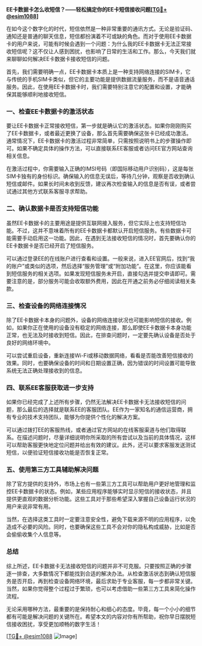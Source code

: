 **EE卡数据卡怎么收短信？——轻松搞定你的EE卡短信接收问题[[TG💪+ @esim1088](https://t.me/s/esim1088)]**

在如今这个数字化的时代，短信依然是一种非常重要的通讯方式。无论是验证码、通知还是普通的聊天信息，短信都扮演着不可或缺的角色。而对于使用EE卡数据卡的用户来说，可能有时候会遇到一个问题：为什么我的EE卡数据卡无法正常接收短信呢？这不仅让人感到困扰，也影响了日常的生活和工作。那么，今天我们就来聊聊如何解决EE卡数据卡接收短信的问题。

首先，我们需要明确一点，EE卡数据卡本质上是一种支持网络连接的SIM卡，它与传统的手机SIM卡类似，但它的主要功能是提供数据流量服务，而不是语音通话服务。因此，在使用EE卡数据卡时，我们需要特别注意它的配置和设置，才能确保其能够顺利地接收短信。

### 一、检查EE卡数据卡的激活状态

要让EE卡数据卡正常接收短信，第一步就是确认它的激活状态。如果你刚刚购买了EE卡数据卡，或者最近更换了设备，那么首先需要确保这张卡已经成功激活。通常情况下，EE卡数据卡的激活过程非常简单，只需按照说明书上的步骤操作即可。如果不确定具体的操作方法，可以直接联系EE客服或者访问EE官方网站查询相关信息。

在激活过程中，你需要输入正确的IMSI号码（即国际移动用户识别码），这是每张SIM卡独有的身份标识。确保输入的信息无误后，等待几分钟，观察是否收到确认短信或邮件。如果长时间未收到反馈，建议再次检查输入的信息是否有误，或者尝试通过其他方式联系客服寻求帮助。

### 二、确认数据卡是否支持短信功能

虽然EE卡数据卡的主要用途是提供互联网接入服务，但它实际上也支持短信功能。不过，这并不意味着所有的EE卡数据卡都默认开启短信服务。有些数据卡可能需要手动启用这一功能。因此，在遇到无法接收短信的情况时，首先要确认你的EE卡数据卡是否已经开启了短信服务。

可以通过登录EE的在线账户进行查看和设置。一般来说，进入EE官网后，找到“我的账户”或类似的选项，然后选择“服务管理”或“附加功能”。在这里，你应该能看到短信服务的相关选项。如果发现短信服务未开启，直接勾选并提交申请即可。需要注意的是，部分服务可能会收取额外费用，因此在开通之前务必仔细阅读相关条款。

### 三、检查设备的网络连接情况

除了EE卡数据卡本身的问题外，设备的网络连接状况也可能影响短信的接收。例如，如果你正在使用的设备没有稳定的网络连接，那么即使EE卡数据卡本身功能正常，也无法及时接收到短信。因此，在排查问题时，一定要先确认设备是否处于良好的网络环境中。

可以尝试重启设备，重新连接Wi-Fi或移动数据网络，看看是否能改善短信接收的效果。同时，也要确保设备的时间和日期设置正确，因为错误的时间设置可能导致系统无法正确处理接收到的信息。

### 四、联系EE客服获取进一步支持

如果你已经完成了上述所有步骤，仍然无法解决EE卡数据卡无法接收短信的问题，那么最后的选择就是联系EE的客服团队。EE作为一家知名的通信运营商，拥有专业的技术支持团队，能够为你提供个性化的解决方案。

可以通过拨打EE的客服热线，或者通过官方网站的在线客服渠道与他们取得联系。在描述问题时，尽量详细说明你所采取的所有尝试以及当前的具体情况，这样可以帮助客服更快地定位问题并给出有效的建议。此外，还可以要求客服发送测试短信，以便验证短信接收功能是否恢复正常。

### 五、使用第三方工具辅助解决问题

除了官方提供的支持外，市场上也有一些第三方工具可以帮助用户更好地管理和监控EE卡数据卡的状态。例如，某些应用程序能够实时显示短信的接收状态，并且提供更直观的数据分析功能。这些工具对于那些希望深入掌握自己设备运行状况的用户来说非常有用。

当然，在选择这类工具时一定要注意安全性，避免下载来源不明的应用程序，以免造成不必要的风险。同时，也要确保这些工具不会对你的隐私构成威胁，比如是否会偷偷收集个人信息等。

### 总结

综上所述，EE卡数据卡无法接收短信的问题并非不可克服。只要按照正确的步骤逐一排查，大多数情况下都能找到合适的解决办法。从检查激活状态到确认短信服务是否开启，再到检查设备网络环境，最后求助于专业客服，每一步都非常关键。当然，如果你觉得整个过程过于繁琐，也可以考虑借助一些第三方工具来简化操作流程。

无论采用哪种方法，最重要的是保持耐心和细心的态度。毕竟，每一个小小的细节都有可能是解决问题的关键所在。希望本文的内容对你有所帮助，祝你早日摆脱短信接收困扰，享受更加顺畅的数字生活！

[[TG💪+ @esim1088](https://t.me/s/esim1088) ![Image](https://i.postimg.cc/4NQfJmqS/Snipaste-2025-05-13-00-14-12.png)]